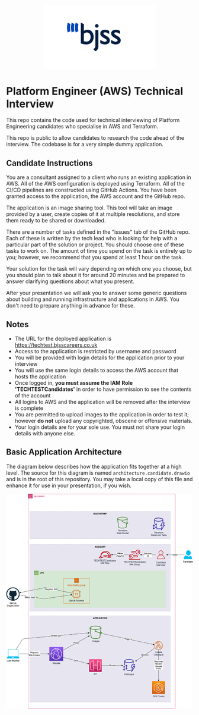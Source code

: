 <div style="text-align: center;">
  <img src="modules/website/static_pages/bjss_logo.png" alt="bjss logo" width="300">
</div>

# Platform Engineer (AWS) Technical Interview
This repo contains the code used for technical interviewing of Platform Engineering candidates who specialise in AWS and Terraform.

This repo is public to allow candidates to research the code ahead of the interview. The codebase is for a very simple dummy application.

## Candidate Instructions
You are a consultant assigned to a client who runs an existing application in AWS. All of the AWS configuration is deployed using Terraform. All of the CI/CD pipelines are constructed using GitHub Actions. You have been granted access to the application, the AWS account and the GitHub repo.

The application is an image sharing tool. This tool will take an image provided by a user, create copies of it at multiple resolutions, and store them ready to be shared or downloaded.

There are a number of tasks defined in the "issues" tab of the GitHub repo. Each of these is written by the tech lead who is looking for help with a particular part of the solution or project. You should choose one of these tasks to work on. The amount of time you spend on the task is entirely up to you; however, we recommend that you spend at least 1 hour on the task.

Your solution for the task will vary depending on which one you choose, but you should plan to talk about it for around 20 minutes and be prepared to answer clarifying questions about what you present.

After your presentation we will ask you to answer some generic questions about building and running infrastructure and applications in AWS. You don't need to prepare anything in advance for these.

## Notes
- The URL for the deployed application is https://techtest.bjsscareers.co.uk
- Access to the application is restricted by username and password
- You will be provided with login details for the application prior to your interview
- You will use the same login details to access the AWS account that hosts the application
- Once logged in, **you must assume the IAM Role 'TECHTESTCandidates'** in order to have permission to see the contents of the account
- All logins to AWS and the application will be removed after the interview is complete
- You are permitted to upload images to the application in order to test it; however **do not** upload any copyrighted, obscene or offensive materials.
- Your login details are for your sole use. You must not share your login details with anyone else.

## Basic Application Architecture
The diagram below describes how the application fits together at a high level. The source for this diagram is named `architecture.candidate.drawio` and is in the root of this repository. You may take a local copy of this file and enhance it for use in your presentation, if you wish.

![image](architecture.candidate.png)
